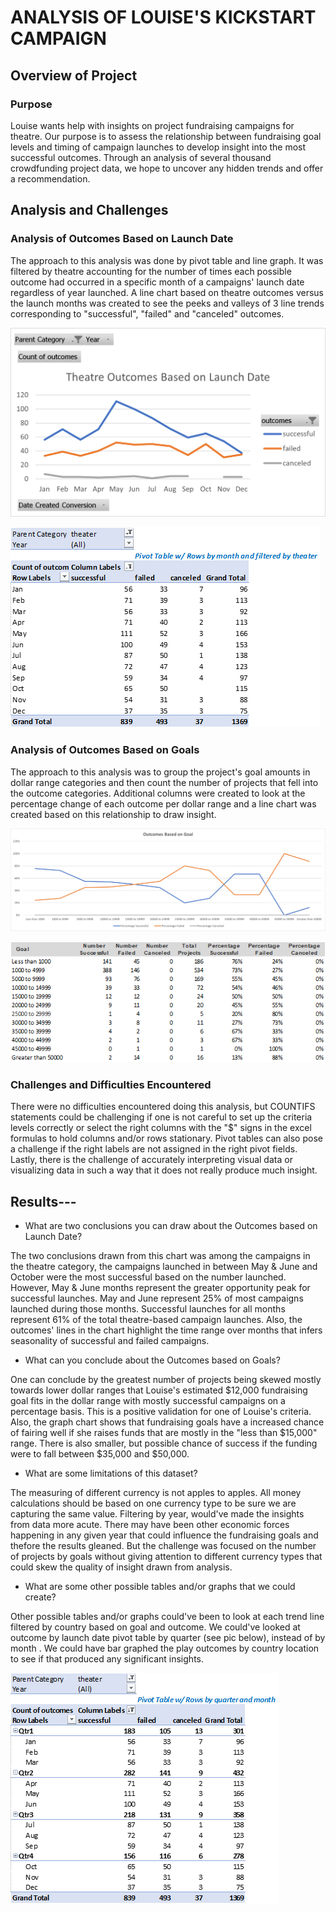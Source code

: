 # **ANALYSIS OF LOUISE'S KICKSTART CAMPAIGN**

## **Overview of Project**
### Purpose
Louise wants help with insights on project fundraising campaigns for theatre. 
Our purpose is to assess the relationship between fundraising goal levels and 
timing of campaign launches to develop insight into the most successful outcomes. 
Through an analysis of several thousand crowdfunding project data, we hope to 
uncover any hidden trends and offer a recommendation.


## Analysis and Challenges
### Analysis of Outcomes Based on Launch Date

The approach to this analysis was done by pivot table and line graph. It was filtered by theatre
accounting for the number of times each possible outcome had occurred in a specific month
of a campaigns' launch date regardless of year launched. A line chart based on theatre
outcomes versus the launch months was created to see the peeks and valleys of 3 line 
trends corresponding to "successful", "failed" and "canceled" outcomes.

![](https://github.com/KJRE54/ProjectPics/blob/main/Theater_Outcomes_vs_Launch.png)

![](https://github.com/KJRE54/ProjectPics/blob/main/OutcomesBasedOnLaunchDatePivotTbl.png)

 

### Analysis of Outcomes Based on Goals
The approach to this analysis was to group the project's goal amounts in
dollar range categories and then count the number of projects that fell into
the outcome categories. Additional columns were created to look at the percentage
change of each outcome per dollar range and a line chart was created based
on this relationship to draw insight. 

![](https://github.com/KJRE54/ProjectPics/blob/main/Outcomes_vs_Goals.png)

![](https://github.com/KJRE54/ProjectPics/blob/main/Outcomes_vs_GoalsPivotTbl.png)
 

### Challenges and Difficulties Encountered
There were no difficulties encountered doing this analysis, but COUNTIFS statements 
could be challenging if one is not careful to set up the criteria levels 
correctly or select the right columns with the "$" signs in the excel formulas to 
hold columns and/or rows stationary.  Pivot tables can also pose a challenge if
the right labels are not assigned in the right pivot fields. Lastly, there is the 
challenge of accurately interpreting visual data or visualizing data in such a way 
that it does not really produce much insight.

## Results---

- What are two conclusions you can draw about the Outcomes based on Launch Date?

The two conclusions drawn from this chart was among the campaigns in the theatre
category, the campaigns launched in between May & June and October were the
most successful based on the number launched. However, May & June months represent the
greater opportunity peak for successful launches. May and June represent 25% of most
campaigns launched during those months. Successful launches for all months represent 
61% of the total theatre-based campaign launches. Also, the outcomes' lines in the chart 
highlight the time range over months that infers seasonality of successful and failed campaigns.

- What can you conclude about the Outcomes based on Goals?

One can conclude by the greatest number of projects being skewed mostly towards
lower dollar ranges that Louise's estimated $12,000 fundraising goal fits in the 
dollar range with mostly successful campaigns on a percentage basis. This is a positive
validation for one of Louise's criteria.  Also, the graph chart shows that fundraising 
goals have a increased chance of fairing well if she raises funds that are mostly in the 
"less than $15,000" range. There is also smaller, but possible chance of success if the 
funding were to fall between $35,000 and $50,000. 

- What are some limitations of this dataset?

The measuring of different currency is not apples to apples. All money calculations should 
be based on one currency type to be sure we are capturing the same value. Filtering by year,
would've made the insights from data more acute. There may have been other economic forces 
happening in any given year that could influence the fundraising goals and thefore the results 
gleaned. But the challenge was focused on the number of projects by goals without giving attention
to different currency types that could skew the quality of insight drawn from analysis.

- What are some other possible tables and/or graphs that we could create?

Other possible tables and/or graphs could've been to look at each trend line filtered by 
country based on goal and outcome. We could've looked at outcome by launch date pivot 
table by quarter (see pic below), instead of by month . We could have bar graphed the play outcomes by 
country location to see if that produced any significant insights.

![](https://github.com/KJRE54/ProjectPics/blob/main/OutcomesBasedOnLaunchDateQTRSPivotTbl.png)
